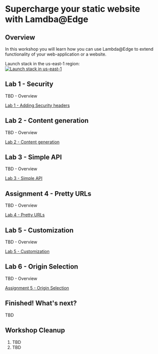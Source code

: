 # Supercharge your static website with Lamdba@Edge

## Overview

In this workshop you will learn how you can use Lambda@Edge to extend functionality of your web-application or a website.

Launch stack in the us-east-1 region:  
[![Launch stack in us-east-1](https://s3.amazonaws.com/cloudformation-examples/cloudformation-launch-stack.png)](https://console.aws.amazon.com/cloudformation/home?region=us-east-1#/stacks/new?stackName=WsLambdaAtEdgeAlienCards&templateURL=https://s3.amazonaws.com/ws-lambda-at-edge/bootstrap/cfn-template.json)

## Lab 1 - Security

TBD - Overview

[Lab 1 - Adding Security headers](./1_Security/README.md)

## Lab 2 - Content generation

TBD - Overview

[Lab 2 - Content generation](./2_GenerateHtml/README.md)

## Lab 3 - Simple API

TBD - Overview

[Lab 3 - Simple API](./3_SimpleAPI/README.md)

## Assignment 4 - Pretty URLs

TBD - Overview

[Lab 4 - Pretty URLs](./4_PrettyUrls/README.md)

## Lab 5 - Customization

TBD - Overview

[Lab 5 - Customization](./5_Customization/README.md)

## Lab 6 - Origin Selection

TBD - Overview

[Assignment 5 - Origin Selection](./5_OriginSelection/README.md)

## Finished! What's next?

TBD

## Workshop Cleanup

1. TBD
1. TBD
